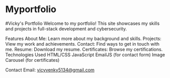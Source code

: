 # Myportfolio
#Vicky's Portfolio
Welcome to my portfolio! This site showcases my skills and projects in full-stack development and cybersecurity.

Features
About Me: Learn more about my background and skills.
Projects: View my work and achievements.
Contact: Find ways to get in touch with me.
Resume: Download my resume.
Certificates: Browse my certifications.
Technologies Used
HTML/CSS
JavaScript
EmailJS (for contact form)
Image Carousel (for certificates)

Contact
Email: vicyvenky5134@gmail.com
